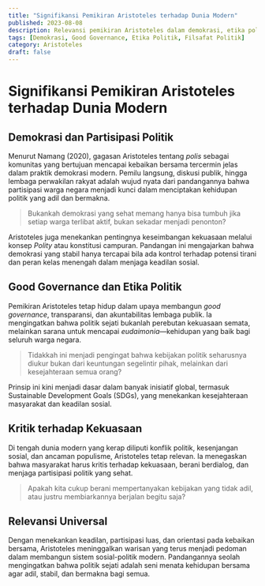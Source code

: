 ```yaml
---
title: "Signifikansi Pemikiran Aristoteles terhadap Dunia Modern"
published: 2023-08-08
description: Relevansi pemikiran Aristoteles dalam demokrasi, etika politik, dan praktik good governance di dunia modern.
tags: [Demokrasi, Good Governance, Etika Politik, Filsafat Politik]
category: Aristoteles
draft: false
---
```


# Signifikansi Pemikiran Aristoteles terhadap Dunia Modern

## Demokrasi dan Partisipasi Politik

Menurut Namang (2020), gagasan Aristoteles tentang *polis* sebagai komunitas yang bertujuan mencapai kebaikan bersama tercermin jelas dalam praktik demokrasi modern. Pemilu langsung, diskusi publik, hingga lembaga perwakilan rakyat adalah wujud nyata dari pandangannya bahwa partisipasi warga negara menjadi kunci dalam menciptakan kehidupan politik yang adil dan bermakna.

> Bukankah demokrasi yang sehat memang hanya bisa tumbuh jika setiap warga terlibat aktif, bukan sekadar menjadi penonton?

Aristoteles juga menekankan pentingnya keseimbangan kekuasaan melalui konsep *Polity* atau konstitusi campuran. Pandangan ini mengajarkan bahwa demokrasi yang stabil hanya tercapai bila ada kontrol terhadap potensi tirani dan peran kelas menengah dalam menjaga keadilan sosial.

## Good Governance dan Etika Politik

Pemikiran Aristoteles tetap hidup dalam upaya membangun *good governance*, transparansi, dan akuntabilitas lembaga publik. Ia mengingatkan bahwa politik sejati bukanlah perebutan kekuasaan semata, melainkan sarana untuk mencapai *eudaimonia*—kehidupan yang baik bagi seluruh warga negara.

> Tidakkah ini menjadi pengingat bahwa kebijakan politik seharusnya diukur bukan dari keuntungan segelintir pihak, melainkan dari kesejahteraan semua orang?

Prinsip ini kini menjadi dasar dalam banyak inisiatif global, termasuk Sustainable Development Goals (SDGs), yang menekankan kesejahteraan masyarakat dan keadilan sosial.

## Kritik terhadap Kekuasaan

Di tengah dunia modern yang kerap diliputi konflik politik, kesenjangan sosial, dan ancaman populisme, Aristoteles tetap relevan. Ia menegaskan bahwa masyarakat harus kritis terhadap kekuasaan, berani berdialog, dan menjaga partisipasi politik yang sehat.

> Apakah kita cukup berani mempertanyakan kebijakan yang tidak adil, atau justru membiarkannya berjalan begitu saja?

## Relevansi Universal

Dengan menekankan keadilan, partisipasi luas, dan orientasi pada kebaikan bersama, Aristoteles meninggalkan warisan yang terus menjadi pedoman dalam membangun sistem sosial-politik modern. Pandangannya seolah mengingatkan bahwa politik sejati adalah seni menata kehidupan bersama agar adil, stabil, dan bermakna bagi semua.
